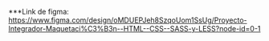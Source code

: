 ***Link de figma: https://www.figma.com/design/oMDUEPJeh8SzqoUom1SsUg/Proyecto-Integrador-Maquetaci%C3%B3n--HTML--CSS--SASS-y-LESS?node-id=0-1
